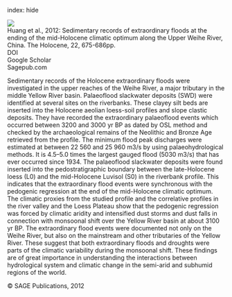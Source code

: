 index: hide

<div class="Citation">
    <div class="Citation-thumb CitationThumb-linked"  data-href="https://doi.org/10.1177/0959683611409781">
      <img src="https://static.claimspace.cloud/climate-study-static/refs/thumbs/5/Huang_et_al_2012-thumb.png" />
    </div>

  <div class="Citation-body">
    <div class="Citation-text">Huang et al., 2012: Sedimentary records of extraordinary floods at the ending of the mid-Holocene climatic optimum along the Upper Weihe River, China. <span class="Article-journal">The Holocene, </span><span class="Article-volume">22, </span>675-686pp.</div>
    <div class="Citation-links">
      <div class="CitationLink" data-href="https://doi.org/10.1177/0959683611409781">
        <div class="CitationLink-icon CitationLink-Doi"></div>
        <div class="CitationLink-text">DOI</div>
      </div>
      <div class="CitationLink" data-href="https://scholar.google.com/scholar?q=10.1177/0959683611409781">
        <div class="CitationLink-icon CitationLink-Scholar"></div>
        <div class="CitationLink-text">Google Scholar</div>
      </div>
      <div class="CitationLink" data-href="http://hol.sagepub.com/content/22/6/675.abstract">
        <div class="CitationLink-icon CitationLink-Publisher"></div>
        <div class="CitationLink-text">Sagepub.com</div>
      </div>
    </div>
  </div>
</div>

Sedimentary records of the Holocene extraordinary floods were investigated in the upper reaches of the Weihe River, a major tributary in the middle Yellow River basin. Palaeoflood slackwater deposits (SWD) were identified at several sites on the riverbanks. These clayey silt beds are inserted into the Holocene aeolian loess-soil profiles and slope clastic deposits. They have recorded the extraordinary palaeoflood events which occurred between 3200 and 3000 yr BP as dated by OSL method and checked by the archaeological remains of the Neolithic and Bronze Age retrieved from the profile. The minimum flood peak discharges were estimated at between 22 560 and 25 960 m3/s by using palaeohydrological methods. It is 4.5–5.0 times the largest gauged flood (5030 m3/s) that has ever occurred since 1934. The palaeoflood slackwater deposits were found inserted into the pedostratigraphic boundary between the late-Holocene loess (L0) and the mid-Holocene Luvisol (S0) in the riverbank profile. This indicates that the extraordinary flood events were synchronous with the pedogenic regression at the end of the mid-Holocene climatic optimum. The climatic proxies from the studied profile and the correlative profiles in the river valley and the Loess Plateau show that the pedogenic regression was forced by climatic aridity and intensified dust storms and dust falls in connection with monsoonal shift over the Yellow River basin at about 3100 yr BP. The extraordinary flood events were documented not only on the Weihe River, but also on the mainstream and other tributaries of the Yellow River. These suggest that both extraordinary floods and droughts were parts of the climatic variability during the monsoonal shift. These findings are of great importance in understanding the interactions between hydrological system and climatic change in the semi-arid and subhumid regions of the world.

<div class="Citation-copy">
&copy; SAGE Publications, 2012
</div>